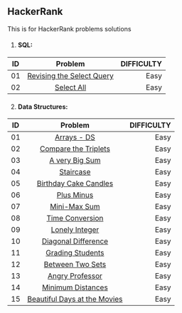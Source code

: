 ## HackerRank
This is for HackerRank problems solutions

1. #### SQL:

| ID     | Problem                                                                                                                       | DIFFICULTY  |
| -------|:-----------------------------------------------------------------------------------------------------------------------------:| -----------:|
| 01     | [Revising the Select Query](https://github.com/RawanHamza/Hacker-Rank/blob/main/SQL/RevisingtheSelectQuery.sql)        | Easy        |
| 02     | [Select All](https://github.com/RawanHamza/Hacker-Rank/blob/main/SQL/SelectAll.sql)        | Easy        |


2. #### Data Structures:

| ID     | Problem                                                                                                                       | DIFFICULTY  |
| -------|:-----------------------------------------------------------------------------------------------------------------------------:| -----------:|
| 01     | [Arrays - DS](https://github.com/RawanHamza/Hacker-Rank/blob/main/Data%20structures/Arrays%20-%20DS.js)        | Easy        |
| 02     | [Compare the Triplets](https://github.com/RawanHamza/Hacker-Rank/blob/main/Data%20structures/compareTriplets.js)        | Easy        |
| 03     | [A very Big Sum](https://github.com/RawanHamza/Hacker-Rank/blob/main/Data%20structures/aVeryBigSum.js)        | Easy        |
| 04     | [Staircase](https://github.com/RawanHamza/Hacker-Rank/blob/main/Data%20structures/staircase.js)        | Easy        |
| 05     | [Birthday Cake Candles](https://github.com/RawanHamza/Hacker-Rank/blob/main/Data%20structures/birthdayCakeCandles.js)        | Easy        |
| 06     | [Plus Minus](https://github.com/RawanHamza/Hacker-Rank/blob/main/Data%20structures/plusMinus.js)        | Easy        |
| 07     | [Mini-Max Sum](https://github.com/RawanHamza/Hacker-Rank/blob/main/Data%20structures/miniMaxSum.js)        | Easy        |
| 08     | [Time Conversion](https://github.com/RawanHamza/Hacker-Rank/blob/main/Data%20structures/timeConversion.js)        | Easy        |
| 09     | [Lonely Integer](https://github.com/RawanHamza/Hacker-Rank/blob/main/Data%20structures/lonelyinteger.js)        | Easy        |
| 10     | [Diagonal Difference](https://github.com/RawanHamza/Hacker-Rank/blob/main/Data%20structures/diagonalDifferenc.js)        | Easy        |
| 11     | [Grading Students](https://github.com/RawanHamza/Hacker-Rank/blob/main/Data%20structures/gradingStudents.js)        | Easy        |
| 12     | [Between Two Sets](https://github.com/RawanHamza/Hacker-Rank/blob/main/Data%20structures/BetweenTwoSets.js)        | Easy        |
| 13     | [Angry Professor](https://github.com/RawanHamza/Hacker-Rank/blob/main/Data%20structures/angryProfessor.js)        | Easy        |
| 14     | [Minimum Distances](https://github.com/RawanHamza/Hacker-Rank/blob/main/Data%20structures/minimumDistances.js)        | Easy        |
| 15     | [Beautiful Days at the Movies](https://github.com/RawanHamza/Hacker-Rank/blob/main/Data%20structures/beautifulDays.js)        | Easy        |
